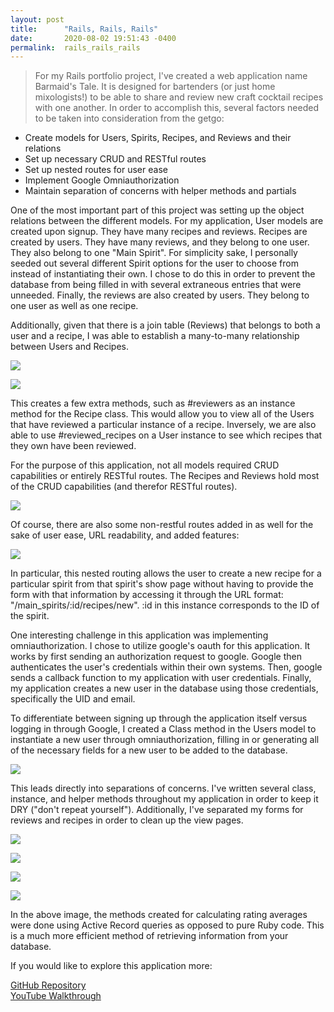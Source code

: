 ```yaml
---
layout: post
title:      "Rails, Rails, Rails"
date:       2020-08-02 19:51:43 -0400
permalink:  rails_rails_rails
---
```


> 
> For my Rails portfolio project, I've created a web application name Barmaid's Tale. It is designed for bartenders (or just home mixologists!) to be able to share and review new craft cocktail recipes with one another. In order to accomplish this, several factors needed to be taken into consideration from the getgo:

* Create models for Users, Spirits, Recipes, and Reviews and their relations
* Set up necessary CRUD and RESTful routes 
* Set up nested routes for user ease
* Implement Google Omniauthorization
* Maintain separation of concerns with helper methods and partials


One of the most important part of this project was setting up the object relations between the different models. For my application, User models are created upon signup. They have many recipes and reviews. Recipes are created by users. They have many reviews, and they belong to one user. They also belong to one "Main Spirit". For simplicity sake, I personally seeded out several different Spirit options for the user to choose from instead of instantiating their own. I chose to do this in order to prevent the database from being filled in with several extraneous entries that were unneeded. Finally, the reviews are also created by users. They belong to one user as well as one recipe.

Additionally, given that there is a join table (Reviews) that belongs to both a user and a recipe, I was able to establish a many-to-many relationship between Users and Recipes.

![](https://imgur.com/ugeSb6u)

![](https://imgur.com/ugeSb6u)

This creates a few extra methods, such as #reviewers as an instance method for the Recipe class. This would allow you to view all of the Users that have reviewed a particular instance of a recipe. Inversely, we are also able to use #reviewed_recipes on a User instance to see which recipes that they own have been reviewed.

For the purpose of this application, not all models required CRUD capabilities or entirely RESTful routes. The Recipes and Reviews hold most of the CRUD capabilities (and therefor RESTful routes).

![](https://imgur.com/TstzKP5)

Of course, there are also some non-restful routes added in as well for the sake of user ease, URL readability, and added features: 

![](https://imgur.com/vu04GGH)

In particular, this nested routing allows the user to create a new recipe for a particular spirit from that spirit's show page without having to provide the form with that information by accessing it through the URL format: "/main_spirits/:id/recipes/new". :id in this instance corresponds to the ID of the spirit.

One interesting challenge in this application was implementing omniauthorization. I chose to utilize google's oauth for this application. It works by first sending an authorization request to google. Google then authenticates the user's credentials within their own systems. Then, google sends a callback function to my application with user credentials. Finally, my application creates a new user in the database using those credentials, specifically the UID and email.

To differentiate between signing up through the application itself versus logging in through Google, I created a Class method in the Users model to instantiate a new user through omniauthorization, filling in or generating all of the necessary fields for a new user to be added to the database.

![](https://imgur.com/vhLqFRp)

This leads directly into separations of concerns. I've written several class, instance, and helper methods throughout my application in order to keep it DRY ("don't repeat yourself"). Additionally, I've separated my forms for reviews and recipes in order to clean up the view pages.

![](https://imgur.com/xl9f2zo)

![](https://imgur.com/ZZQQo0E)

![](https://imgur.com/RSCX89l)

![](https://imgur.com/o3ANhE0)

In the above image, the methods created for calculating rating averages were done using Active Record queries as opposed to pure Ruby code. This is a much more efficient method of retrieving information from your database. 

If you would like to explore this application more:

[GitHub Repository](https://github.com/kamrinkennedy/barmaids_tale)
<br>
[YouTube Walkthrough](https://youtu.be/MP5TiLMxrxg)



